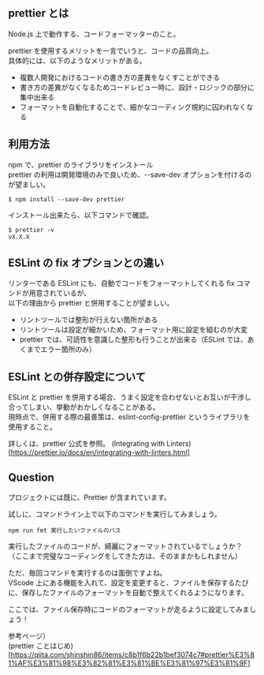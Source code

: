 ## prettier とは

Node.js 上で動作する、コードフォーマッターのこと。

prettier を使用するメリットを一言でいうと、コードの品質向上。  
具体的には、以下のようなメリットがある。

- 複数人開発におけるコードの書き方の差異をなくすことができる
- 書き方の差異がなくなるためコードレビュー時に、設計・ロジックの部分に集中出来る
- フォーマットを自動化することで、細かなコーディング規約に囚われなくなる

## 利用方法

npm で、prettier のライブラリをインストール  
prettier の利用は開発環境のみで良いため、--save-dev オプションを付けるのが望ましい。

```
$ npm install --save-dev prettier
```

インストール出来たら、以下コマンドで確認。

```
$ prettier -v
vX.X.X
```

## ESLint の fix オプションとの違い

リンターである ESLint にも、自動でコードをフォーマットしてくれる fix コマンドが用意されているが、  
以下の理由から prettier と併用することが望ましい。

- リントツールでは整形が行えない箇所がある
- リントツールは設定が細かいため、フォーマット用に設定を組むのが大変
- prettier では、可読性を意識した整形も行うことが出来る（ESLint では、あくまでエラー箇所のみ）

## ESLint との併存設定について

ESLint と prettier を併用する場合、うまく設定を合わせないとお互いが干渉し合ってしまい、挙動がおかしくなることがある。  
現時点で、併用する際の最善策は、eslint-config-prettier というライブラリを使用すること。

詳しくは、prettier 公式を参照。
(Integrating with Linters)[https://prettier.io/docs/en/integrating-with-linters.html]

## Question

プロジェクトには既に、Prettier が含まれています。

試しに、コマンドライン上で以下のコマンドを実行してみましょう。

```
npm run fmt 実行したいファイルのパス
```

実行したファイルのコードが、綺麗にフォーマットされているでしょうか？  
（ここまで完璧なコーディングをしてきた方は、そのままかもしれません）

ただ、毎回コマンドを実行するのは面倒ですよね。  
VScode 上にある機能を入れて、設定を変更すると、ファイルを保存するたびに、保存したファイルのフォーマットを自動で整えてくれるようになります。

ここでは、ファイル保存時にコードのフォーマットが走るように設定してみましょう！

参考ページ）  
(prettier ことはじめ)[https://qiita.com/shinshin86/items/c8b1f6b22b1bef3074c7#prettier%E3%81%AF%E3%81%98%E3%82%81%E3%81%BE%E3%81%97%E3%81%9F]
